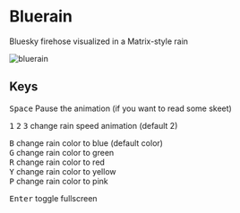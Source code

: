# Bluerain

Bluesky firehose visualized in a Matrix-style rain

![bluerain](assets/images/bluerain.gif)

## Keys

<kbd>Space</kbd> Pause the animation (if you want to read some skeet)<br>

<kbd>1</kbd> <kbd>2</kbd> <kbd>3</kbd> change rain speed animation (default 2)<br>

<kbd>B</kbd> change rain color to blue (default color)<br>
<kbd>G</kbd> change rain color to green<br>
<kbd>R</kbd> change rain color to red<br>
<kbd>Y</kbd> change rain color to yellow<br>
<kbd>P</kbd> change rain color to pink<br>

<kbd>Enter</kbd> toggle fullscreen<br>